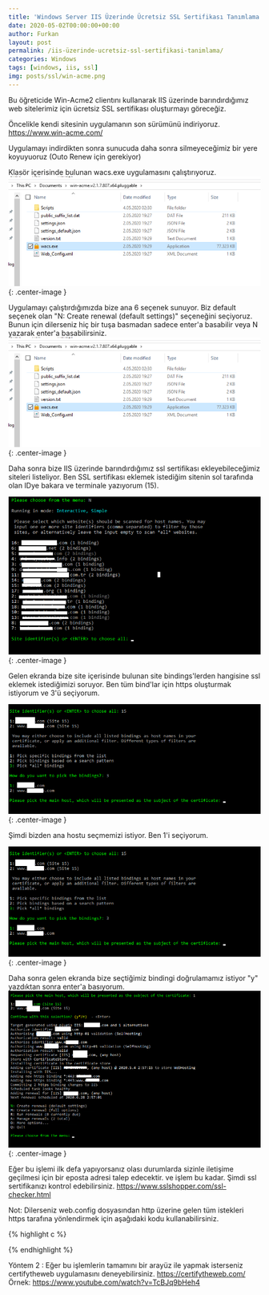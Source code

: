 ```yaml
---
title: 'Windows Server IIS Üzerinde Ücretsiz SSL Sertifikası Tanımlama'
date: 2020-05-02T00:00:00+00:00
author: Furkan
layout: post
permalink: /iis-üzerinde-ucretsiz-ssl-sertifikasi-tanimlama/
categories: Windows
tags: [windows, iis, ssl]
img: posts/ssl/win-acme.png
---
```



Bu öğreticide Win-Acme2 clientını kullanarak IIS üzerinde barındırdığımız web sitelerimiz için ücretsiz SSL sertifikası oluşturmayı göreceğiz.

Öncelikle kendi sitesinin uygulamanın son sürümünü indiriyoruz.
https://www.win-acme.com/

Uygulamayı indirdikten sonra sunucuda daha sonra silmeyeceğimiz bir yere koyuyuoruz (Outo Renew için gerekiyor)

Klasör içerisinde bulunan wacs.exe uygulamasını çalıştırıyoruz.
![Picture description](/assets/img/posts/ssl/win-acme-start.png){: .center-image }

Uygulamayı çalıştırdığımızda bize ana 6 seçenek sunuyor. 
Biz default seçenek olan "N: Create renewal (default settings)" seçeneğini seçiyoruz.
Bunun için dilerseniz hiç bir tuşa basmadan sadece enter'a basabilir veya N yazarak enter'a basabilirsiniz.
![Picture description](/assets/img/posts/ssl/win-acme-start.png){: .center-image }


Daha sonra bize IIS üzerinde barındırdığımız ssl sertifikası ekleyebileceğimiz siteleri listeliyor.
Ben SSL sertifikası eklemek istediğim sitenin sol tarafında olan IDye bakara ve terminale yazıyorum (15).

![Picture description](/assets/img/posts/ssl/id_list.png){: .center-image }

Gelen ekranda bize site içerisinde bulunan site bindings'lerden hangisine ssl eklemek istediğimizi soruyor.
Ben tüm bind'lar için https oluşturmak istiyorum ve 3'ü seçiyorum.

![Picture description](/assets/img/posts/ssl/set-site.png){: .center-image }

Şimdi bizden ana hostu seçmemizi istiyor. Ben 1'i seçiyorum.

![Picture description](/assets/img/posts/ssl/set-site.png){: .center-image }

Daha sonra gelen ekranda bize seçtiğimiz bindingi doğrulamamız istiyor "y" yazdıktan sonra enter'a basıyorum.
![Picture description](/assets/img/posts/ssl/set-ssl.png){: .center-image }

Eğer bu işlemi ilk defa yapıyorsanız olası durumlarda sizinle iletişime geçilmesi için bir eposta adresi talep edecektir.
ve işlem bu kadar. Şimdi ssl sertifikanızı kontrol edebilirsiniz.
https://www.sslshopper.com/ssl-checker.html

Not:
Dilerseniz web.config dosyasından http üzerine gelen tüm istekleri https tarafına yönlendirmek için aşağıdaki kodu kullanabilirsiniz.

{% highlight c %}
<?xml version="1.0" encoding="UTF-8"?>
<configuration>
    <system.webServer>
        <rewrite>
            <rules>
                <clear />                
                <rule name="http_to_https" enabled="true" stopProcessing="true">
                    <match url="(.*)" />
                    <conditions logicalGrouping="MatchAll" trackAllCaptures="false">
                        <add input="{HTTPS}" pattern="^OFF$" />
                    </conditions>
                    <action type="Redirect" url="https://{HTTP_HOST}/{R:1}" appendQueryString="false" />
                </rule>  
            </rules>
        </rewrite>
    </system.webServer>
</configuration>
{% endhighlight %}

Yöntem 2  : 
Eğer bu işlemlerin tamamını bir arayüz ile yapmak isterseniz certifytheweb uygulamasını deneyebilirsiniz.
https://certifytheweb.com/
Örnek: https://www.youtube.com/watch?v=TcBJq9bHeh4